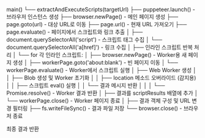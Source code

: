 main()
└── extractAndExecuteScripts(targetUrl)
    ├── puppeteer.launch() - 브라우저 인스턴스 생성
    ├── browser.newPage() - 메인 페이지 생성
    ├── page.goto(url) - 대상 URL로 이동
    ├── page.url() - 현재 URL 가져오기
    ├── page.evaluate() - 페이지에서 스크립트와 링크 추출
    │   ├── document.querySelectorAll('script') - 스크립트 태그 수집
    │   └── document.querySelectorAll('a[href]') - 링크 수집
    │
    ├── 인라인 스크립트 반복 처리
    │   └── for 각 인라인 스크립트:
    │       ├── browser.newPage() - Worker용 새 페이지 생성
    │       ├── workerPage.goto('about:blank') - 빈 페이지 이동
    │       └── workerPage.evaluate() - Worker에서 스크립트 실행
    │           ├── Web Worker 생성
    │           │   ├── Blob 생성 및 Worker 초기화
    │           │   ├── location 메소드 오버라이드 (감지용)
    │           │   ├── 스크립트 eval() 실행
    │           │   └── 결과 메시지 반환
    │           │
    │           └── Promise.resolve() - Worker 결과 반환
    │       ├── 결과를 scriptResults 배열에 추가
    │       └── workerPage.close() - Worker 페이지 종료
    │
    ├── 결과 객체 구성 및 URL 변경 필터링
    ├── fs.writeFileSync() - 결과 파일 저장
    └── browser.close() - 브라우저 종료

최종 결과 반환